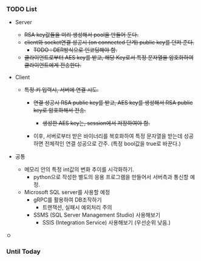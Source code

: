 ### TODO List

- Server
  
  - ~~RSA key값들을 미리 생성해서 pool을 만들어 둔다.~~
  - ~~client와 socket연결 성공시 (on connected 단계) public key를 던져 준다.~~
    - ~~TODO : DER방식으로 인코딩해야 함.~~
  - ~~클라이언트로부터 AES key를 받고, 해당 Key로서 특정 문자열을 암호화하여 클라이언트에게 전송한다.~~

- Client
  
  - ~~특정 키 입력시, 서버에 연결 시도.~~
    
    - ~~연결 성공시 RSA public key를 받고, AES key를 생성해서 RSA public key로 암호화해서 전송.~~
      
      - ~~생성한 AES key는, session에서 저장하여야 함.~~
    
    - 이후, 서버로부터 받은 바이너리를 복호화하여 특정 문자열을 받는데 성공하면 전체적인 연결 성공으로 간주. (특정 bool값을 true로 바꾼다.)

- 공통
  
  - 메모리 안의 특정 int값의 변화 추이를 시각화하기.
    - python으로 작성한 별도의 응용 프로그램을 만들어서 서버측과 통신할 예정.
  - Microsoft SQL server를 사용할 예정
    - gRPC를 활용하여 DB조작하기
      - 트랜잭션, 실패시 예외처리 주의
    - SSMS (SQL Server Management Studio) 사용해보기
      - SSIS (Integration Service) 사용해보기 (우선순위 낮음.)

ㅇ

### Until Today

